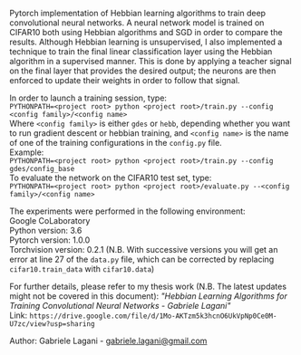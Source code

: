 Pytorch implementation of Hebbian learning algorithms to train
deep convolutional neural networks.
A neural network model is trained on CIFAR10 both using 
Hebbian algorithms and SGD in order to compare the results.
Although Hebbian learning is unsupervised, I also implemented a 
technique to train the final linear classification layer using the
Hebbian algorithm in a supervised manner. This is done by applying a 
teacher signal on the final layer that provides the desired output; 
the neurons are then enforced to update their weights in order to 
follow that signal.

In order to launch a training session, type:  
`PYTHONPATH=<project root> python <project root>/train.py --config <config family>/<config name>`  
Where `<config family>` is either `gdes` or `hebb`, depending whether 
you want to run gradient descent or hebbian training, and 
`<config name>` is the name of one of the training configurations in 
the `config.py` file.  
Example:  
`PYTHONPATH=<project root> python <project root>/train.py --config gdes/config_base`  
To evaluate the network on the CIFAR10 test set, type:  
`PYTHONPATH=<project root> python <project root>/evaluate.py --<config family>/<config name>`

The experiments were performed in the following environment:  
Google CoLaboratory  
Python version: 3.6  
Pytorch version: 1.0.0  
Torchvision version: 0.2.1 (N.B. With successive versions you will get an error at line 27 of the `data.py` file, which can be corrected by replacing `cifar10.train_data` with `cifar10.data`)  
  
For further details, please refer to my thesis work (N.B. The latest updates might not be covered in this document): 
_"Hebbian Learning Algorithms for Training Convolutional Neural Networks - Gabriele Lagani"_  
Link: `https://drive.google.com/file/d/1Mo-AKTzm5k3hcnO6UkVpNp0Ce0M-U7zc/view?usp=sharing`  


Author: Gabriele Lagani - gabriele.lagani@gmail.com

